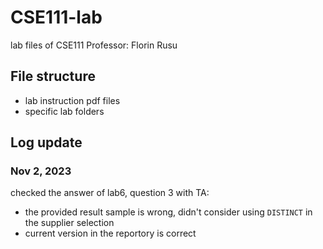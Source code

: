 # CSE111-lab
lab files of CSE111 
Professor: Florin Rusu

## File structure
- lab instruction pdf files
- specific lab folders

## Log update

### Nov 2, 2023
checked the answer of lab6, question 3 with TA:
- the provided result sample is wrong, didn't consider using `DISTINCT` in the supplier selection
- current version in the reportory is correct
